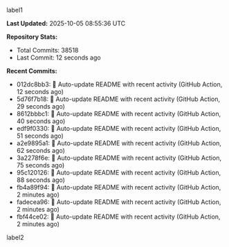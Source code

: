
label1 
<!-- ACTIVITY_START -->
**Last Updated:** 2025-10-05 08:55:36 UTC

**Repository Stats:**
- Total Commits: 38518
- Last Commit: 12 seconds ago

**Recent Commits:**
- 012dc8bb3: 🤖 Auto-update README with recent activity (GitHub Action, 12 seconds ago)
- 5d76f7b18: 🤖 Auto-update README with recent activity (GitHub Action, 29 seconds ago)
- 8612bbbc1: 🤖 Auto-update README with recent activity (GitHub Action, 40 seconds ago)
- edf9f0330: 🤖 Auto-update README with recent activity (GitHub Action, 51 seconds ago)
- a2e9895a1: 🤖 Auto-update README with recent activity (GitHub Action, 62 seconds ago)
- 3a2278f6e: 🤖 Auto-update README with recent activity (GitHub Action, 75 seconds ago)
- 95c120126: 🤖 Auto-update README with recent activity (GitHub Action, 88 seconds ago)
- fb4a89f94: 🤖 Auto-update README with recent activity (GitHub Action, 2 minutes ago)
- fadecea96: 🤖 Auto-update README with recent activity (GitHub Action, 2 minutes ago)
- fbf44ce02: 🤖 Auto-update README with recent activity (GitHub Action, 2 minutes ago)
<!-- ACTIVITY_END -->

label2
